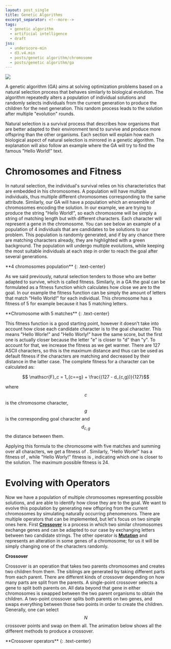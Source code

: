 ```yaml
---
layout: post_single
title: Genetic Algorithms
excerpt_separator: <!--more-->
tags:
  - genetic algorithm
  - artificial intelligence
  - draft
jss:
  - underscore-min
  - d3.v4.min
  - posts/genetic algorithm/chromosome
  - posts/genetic algorithm/ga
---
```

<div class="post-media margBSmall" markdown="1">
  <img class="img-responsive center-block" src="{{base}}/img/blog/genetic algorithm/main-image.jpg"/>
</div>

A genetic algorithm (GA) aims at solving optimization problems based on a natural selection process that behaves similarly to biological evolution. The algorithm repeatedly alters a population of individual solutions and randomly selects individuals from the current generation to produce the children for the next generation. This random process leads to the solution after multiple "evolution" rounds.

Natural selection is a survival process that describes how organisms that are better adapted to their environment tend to survive and produce more offspring than the other organisms. Each section will explain how each biological aspect of natural selection is mirrored in a genetic algorithm. The explanation will also follow an example where the GA will try to find the famous "Hello World!" text.

<!--more-->

# **Chromosomes and Fitness**

In natural selection, the individual's survival relies on his characteristics that are embedded in his chromosomes. A population will have multiple individuals, thus multiple different chromosomes corresponding to the same attribute. Similarly, our GA will have a population which an ensemble of chromosomes encoding the solution. In our example, we are trying to produce the string "Hello World!", so each chromosome will be simply a string of matching length but with different characters. Each character will represent a gene in the chromosome. You can see below an example of a population of 4 individuals that are candidates to be solutions to our problem. This population is randomly generated, and if by any chance there are matching characters already, they are highlighted with a green background. The population will undergo multiple evolutions, while keeping the most suitable individuals at each step in order to reach the goal after several generations.

<div id="population-example"></div>
**4 chromosomes population**
{: .text-center}

As we said previously, natural selection tenders to those who are better adapted to survive, which is called fitness. Similarly, in a GA the goal can be formulated as a fitness function which calculates how close we are to the goal. In our example the fitness function can be simply the amount of letters that match "Hello World!" for each individual. This chromosome has a fitness of 5 for example because it has 5 matching letters.

<div id="matching-five-example"></div>
**Chromosome with 5 matches**
{: .text-center}

This fitness function is a good starting point, however it doesn't take into account how close each candidate character is to the goal character. This means "Hello Worle!" and "Hello Worly!" have the same score, but the first one is actually closer because the letter "e" is closer to "d" than "y". To account for that, we increase the fitness as we get warmer. There are 127 ASCII characters, so this is the maximum distance and thus can be used as default fitness if the characters are matching and decreased by their distance in the latter case. The complete fitness for a character can be calculated as:

$$ \mathscr{F}_c = 1_{c==g} + \frac{(127 - d_{c,g})}{127}$$

where $$ c $$ is the chromosome character, $$ g $$ is the corresponding goal character and $$ d_{c, g} $$ the distance between them.

Applying this formula to the chromosome with five matches and summing over all characters, we get a fitness of <span id="matching-five-fitness"></span>. Similarly, "Hello Worle!" has a fitness of <span id="worle-fitness"></span>, while "Hello Worly!" fitness is <span id="worly-fitness"></span>, indicating which one is closer to the solution. The maximum possible fitness is 24.

# **Evolving with Operators**

Now we have a population of multiple chromosomes representing possible solutions, and are able to identify how close they are to the goal. We want to evolve this population by generating new offspring from the current chromosomes by simulating naturally occurring phenomenons. There are multiple operators that can be implemented, but let's focus on two simple ones here. First **[Crossover](https://en.wikipedia.org/wiki/Chromosomal_crossover)** is a process in which two similar chromosomes exchange genes and can be adapted to our case by exchanging letters between two candidate strings. The other operator is **[Mutation](https://en.wikipedia.org/wiki/Mutation)** and represents an alteration in some genes of a chromosome; for us it will be simply changing one of the characters randomly.

**Crossover**

Crossover is an operation that takes two parents chromosomes and creates two children from them. The siblings are generated by taking different parts from each parent. There are different kinds of crossover depending on how many parts are split from the parents. A single-point crossover selects a gene to split both parents on. All data beyond that gene in either chromosomes is swapped between the two parent organisms to obtain the children. A two-point crossover splits both parents on two genes, and swaps everything between those two points in order to create the children. Generally, one can select $$ N $$ crossover points and swap on them all. The animation below shows all the different methods to produce a crossover.

<div id="crossover-example"></div>
**Crossover operators**
{: .text-center}
